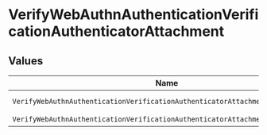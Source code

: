 # VerifyWebAuthnAuthenticationVerificationAuthenticatorAttachment


## Values

| Name                                                                           | Value                                                                          |
| ------------------------------------------------------------------------------ | ------------------------------------------------------------------------------ |
| `VerifyWebAuthnAuthenticationVerificationAuthenticatorAttachmentCrossPlatform` | cross-platform                                                                 |
| `VerifyWebAuthnAuthenticationVerificationAuthenticatorAttachmentPlatform`      | platform                                                                       |